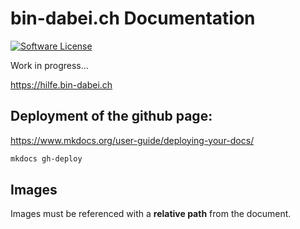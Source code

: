 # bin-dabei.ch Documentation

[![Software License](https://img.shields.io/badge/license-MIT-blue.svg?style=flat-square)](LICENSE)

Work in progress...

https://hilfe.bin-dabei.ch

## Deployment of the github page:

https://www.mkdocs.org/user-guide/deploying-your-docs/

```bash
mkdocs gh-deploy
```

## Images

Images must be referenced with a __relative path__ from the document. 
